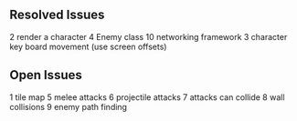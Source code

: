 ## Resolved Issues ##
2 render a character
4 Enemy class
10 networking framework
3 character key board movement (use screen offsets)

## Open Issues ##
1 tile map
5 melee attacks
6 projectile attacks
7 attacks can collide
8 wall collisions
9 enemy path finding



